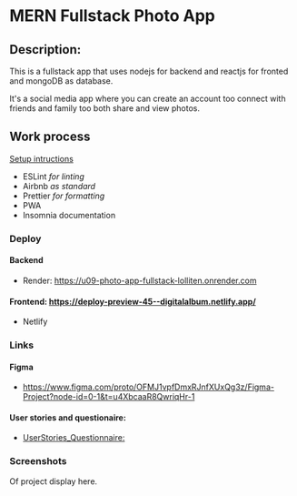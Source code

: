 # MERN Fullstack Photo App

## Description:

This is a fullstack app that uses nodejs for backend and reactjs for fronted and mongoDB as database.

It's a social media app where you can create an account too connect with friends and family too both share and view photos.

## Work process

[Setup intructions](x-ReadME/process.md)

- ESLint _for linting_
- Airbnb _as standard_
- Prettier _for formatting_
- PWA
- Insomnia documentation

### Deploy

#### Backend

- Render: https://u09-photo-app-fullstack-lolliten.onrender.com

#### Frontend: https://deploy-preview-45--digitalalbum.netlify.app/

- Netlify

### Links

#### Figma

- https://www.figma.com/proto/OFMJ1vpfDmxRJnfXUxQg3z/Figma-Project?node-id=0-1&t=u4XbcaaR8QwriqHr-1

#### User stories and questionaire:

- [UserStories_Questionnaire:](x-ReadME/User_and_links.md)

### Screenshots

Of project display here.